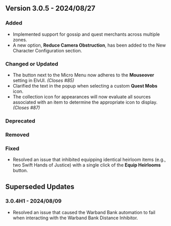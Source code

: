 ## Version 3.0.5 - 2024/08/27

### Added
- Implemented support for gossip and quest merchants across multiple zones.
- A new option, **Reduce Camera Obstruction**, has been added to the New Character Configuration section.
### Changed or Updated
- The button next to the Micro Menu now adheres to the **Mouseover** setting in ElvUI. _(Closes #85)_
- Clarified the text in the popup when selecting a custom **Quest Mobs** icon.
- The collection icon for appearances will now evaluate all sources associated with an item to determine the appropriate icon to display. _(Closes #87)_
### Deprecated
### Removed
### Fixed
- Resolved an issue that inhibited equipping identical heirloom items (e.g., two Swift Hands of Justice) with a single click of the **Equip Heirlooms** button.

## Superseded Updates
### 3.0.4H1 - 2024/08/09
- Resolved an issue that caused the Warband Bank automation to fail when interacting with the Warband Bank Distance Inhibitor.